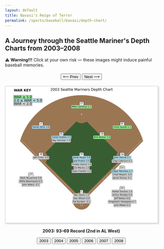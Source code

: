 ```yaml
---
layout: default
title: Bavasi's Reign of Terror 
permalink: /sports/baseball/bavasi/depth-chart/
---
```


## A Journey through the Seattle Mariner's Depth Charts from 2003–2008

⚠️ **Warning!!!** Click at your own risk — these images might induce painful baseball memories.

<!-- Prev/Next Buttons -->
<div style="text-align:center; margin-top: 20px;">
  <button onclick="changeYearBy(-1)">⟵ Prev</button>
  <button onclick="changeYearBy(1)">Next ⟶</button>
</div>

<!-- Depth Chart Image -->
<div id="depthChartContainer" style="text-align:center; margin-top:20px;">
  <img id="depthChartImage" 
       src="/assets/images/sports/bavasi/depth-chart/mariners_2003_depth_chart_final_final.png" 
       alt="2003 Mariners Depth Chart"
       style="max-width:100%; border: 1px solid #ccc; box-shadow: 2px 2px 5px rgba(0,0,0,0.2); cursor: pointer;"
       onclick="enlargeImage(this.src)">
  <p id="yearLabel"><strong>2003: 93–69 Record (2nd in AL West)</strong></p>
</div>

<!-- Year Buttons -->
<div id="yearButtons" style="text-align:center; margin-top: 10px;">
  <button onclick="changeYear(0)">2003</button>
  <button onclick="changeYear(1)">2004</button>
  <button onclick="changeYear(2)">2005</button>
  <button onclick="changeYear(3)">2006</button>
  <button onclick="changeYear(4)">2007</button>
  <button onclick="changeYear(5)">2008</button>
</div>

<!-- Modal for Enlarged Image -->
<div id="imageModal" onclick="this.style.display='none'"
     style="display:none; position:fixed; top:0; left:0; width:100%; height:100%;
            background:rgba(0,0,0,0.8); z-index:9999; align-items:center; justify-content:center;">
  <img id="modalImg" style="max-width:90%; max-height:90%;" />
</div>

<!-- JavaScript -->
<script>
  const imageFilenames = [
    "mariners_2003_depth_chart_final_final.png",
    "mariners_2004_depth_chart_final.png",
    "mariners_2005_depth_chart_final_final.png",
    "mariners_2006_depth_chart_final.png",
    "mariners_2007_depth_chart_final.png",
    "mariners_2008_depth_chart_final.png"
  ];

  const yearLabels = ["2003", "2004", "2005", "2006", "2007", "2008"];
  const records = ["93–69", "63–99", "69–93", "78–84", "88–74", "61–101"];
  const standings = [
    "2nd in AL West",
    "3rd in AL West",
    "4th in AL West",
    "4th in AL West",
    "2nd in AL West",
    "4th in AL West"
  ];

  let currentIndex = 0;

  function updateChart(index) {
    const image = document.getElementById("depthChartImage");
    const label = document.getElementById("yearLabel");
    image.src = `/assets/images/sports/bavasi/depth-chart/${imageFilenames[index]}`;
    label.innerHTML = `<strong>${yearLabels[index]}: ${records[index]} Record (${standings[index]})</strong>`;
    currentIndex = index;
  }

  function changeYear(index) {
    updateChart(index);
  }

  function changeYearBy(delta) {
    let newIndex = currentIndex + delta;
    if (newIndex < 0) newIndex = 0;
    if (newIndex >= imageFilenames.length) newIndex = imageFilenames.length - 1;
    updateChart(newIndex);
  }

  function enlargeImage(src) {
    const modal = document.getElementById("imageModal");
    const modalImg = document.getElementById("modalImg");
    modal.style.display = "flex";
    modalImg.src = src;
  }
</script>

<style>
  @media (max-width: 600px) {
    #yearButtons button, #depthChartContainer button {
      font-size: 14px;
      padding: 8px;
      margin: 4px;
    }

    #depthChartImage {
      max-width: 100%;
      height: auto;
    }

    #yearLabel {
      font-size: 14px;
    }
  }
</style>
